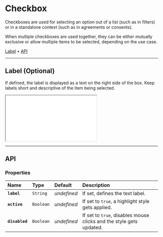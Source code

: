 # Checkbox

Checkboxes are used for selecting an option out of a list (such as in filters) or in a standalone context (such as in agreements or consents).

When multiple checkboxes are used together, they can be either mutually exclusive or allow multiple items to be selected, depending on the use case.

[Label](components/checkbox#label) • [API](components/checkbox#api)

---

## Label (Optional)

If defined, the label is displayed as a text on the right side of the box. Keep labels short and descriptive of the item being selected.

<iframe src="./assets/docs/components/checkbox/label.html"></iframe>

---

## API

### Properties

| Name | Type | Default | Description |
| :-- | :-- | :-- | :-- |
| **`label`** | `String` | _undefined_ | If set, defines the text label. |
| **`active`** | `Boolean` | _undefined_ | If set to `true`, a highlight style gets applied. |
| **`disabled`** | `Boolean` | _undefined_ | If set to `true`, disables mouse clicks and the style gets updated. |